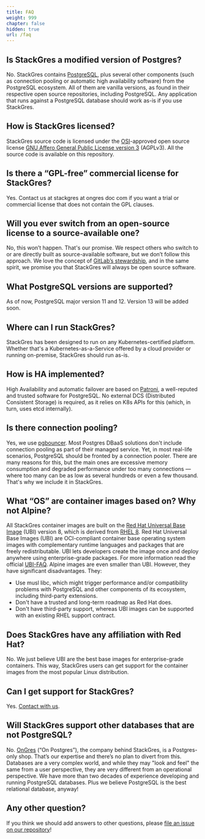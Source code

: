 ```yaml
---
title: FAQ
weight: 999
chapter: false
hidden: true
url: /faq
---
```


## Is StackGres a modified version of Postgres?

No. StackGres contains [PostgreSQL](https://www.postgresql.org/), plus several other components (such as connection pooling or automatic high availability software) from the PostgreSQL ecosystem. All of them are vanilla versions, as found in their respective open source repositories, including PostgreSQL. Any application that runs against a PostgreSQL database should work as-is if you use StackGres.

## How is StackGres licensed?

StackGres source code is licensed under the [OSI](https://opensource.org/licenses)-approved open source license [GNU Affero General Public License version 3](https://www.gnu.org/licenses/agpl-3.0.en.html) (AGPLv3). All the source code is available on this repository.

## Is there a “GPL-free” commercial license for StackGres?

Yes. Contact us at stackgres at ongres doc com if you want a trial or commercial license that does not contain the GPL clauses.

## Will you ever switch from an open-source license to a source-available one?

No, this won’t happen. That's our promise. We respect others who switch to or are directly built as source-available software, but we don’t follow this approach. We love the concept of [GitLab’s stewardship](https://about.gitlab.com/company/stewardship/), and in the same spirit, we promise you that StackGres will always be open source software.

## What PostgreSQL versions are supported?

As of now, PostgreSQL major version 11 and 12. Version 13 will be added soon.

## Where can I run StackGres?

StackGres has been designed to run on any Kubernetes-certified platform. Whether that's a Kubernetes-as-a-Service offered by a cloud provider or running on-premise, StackGres should run as-is.

## How is HA implemented?

High Availability and automatic failover are based on [Patroni](https://github.com/zalando/patroni), a well-reputed and trusted software for PostgreSQL. No external DCS (Distributed Consistent Storage) is required, as it relies on K8s APIs for this (which, in turn, uses etcd internally).

## Is there connection pooling?

Yes, we use [pgbouncer](https://www.pgbouncer.org/). Most Postgres DBaaS solutions don't include connection pooling as part of their managed service. Yet, in most real-life scenarios, PostgreSQL should be fronted by a connection pooler. There are many reasons for this, but the main ones are excessive memory consumption and degraded performance under too many connections — where too many can be as low as several hundreds or even a few thousand. That's why we include it in StackGres.

## What “OS” are container images based on? Why not Alpine?

All StackGres container images are built on the [Red Hat Universal Base Image](https://developers.redhat.com/products/rhel/ubi/) (UBI) version 8, which is derived from [RHEL 8](https://www.redhat.com/en/enterprise-linux-8). Red Hat Universal Base Images (UBI) are OCI-compliant container base operating system images with complementary runtime languages and packages that are freely redistributable. UBI lets developers create the image once and deploy anywhere using enterprise-grade packages. For more information read the official [UBI-FAQ](https://developers.redhat.com/articles/ubi-faq/).
Alpine images are even smaller than UBI. However, they have significant disadvantages. They:

- Use musl libc, which might trigger performance and/or compatibility problems with PostgreSQL and other components of its ecosystem, including third-party extensions.
- Don't have a trusted and long-term roadmap as Red Hat does.
- Don't have third-party support, whereas UBI images can be supported with an existing RHEL support contract.

## Does StackGres have any affiliation with Red Hat?

No. We just believe UBI are the best base images for enterprise-grade containers. This way, StackGres users can get support for the container images from the most popular Linux distribution.

## Can I get support for StackGres?

Yes. [Contact with us](https://stackgres.io/contact/).

## Will StackGres support other databases that are not PostgreSQL?

No. [OnGres](https://ongres.com/) (“On Postgres”), the company behind StackGres, is a Postgres-only shop. That’s our expertise and there’s no plan to divert from this. Databases are a very complex world, and while they may "look and feel" the same from a user perspective, they are very different from an operational perspective. We have more than two decades of experience developing and running PostgreSQL databases. Plus we believe PostgreSQL is the best relational database, anyway!

## Any other question?

If you think we should add answers to other questions, please [file an issue on our repository](https://gitlab.com/ongresinc/stackgres/issues/new)!
